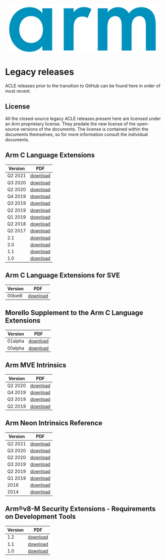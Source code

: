 <!-- SPDX-FileCopyrightText: Copyright 2023 Arm Limited and/or its affiliates <open-source-office@arm.com> -->
<!-- SPDX-License-Identifier: Apache-2.0 -->
<div align="center">
   <img src="Arm_logo_blue_RGB.svg" />
</div>

# Legacy releases

ACLE releases prior to the transition to GitHub can be found here in order of most recent.

## License

All the closed-source legacy ACLE releases present here are licensed under an
Arm proprietary license. They predate the new license of the open-source
versions of the documents. The license is contained within the documents
themselves, so for more information consult the individual documents.

## Arm C Language Extensions

| Version | PDF                                                          |
| ------- | ------------------------------------------------------------ |
| Q2 2021 | [download](acle/acle-2021Q2.pdf)                             |
| Q3 2020 | [download](acle/ACLE_Q3_2020.pdf)                            |
| Q2 2020 | [download](acle/ACLE_Q2_2020_101028_Final.pdf)               |
| Q4 2019 | [download](acle/ACLE_2019Q4_release-0010.pdf)                |
| Q3 2019 | [download](acle/Q3-ACLE_2019Q3_release-0009.pdf)             |
| Q2 2019 | [download](acle/Q2-ACLE_2019Q2_release-0008.pdf)             |
| Q1 2019 | [download](acle/Q1-ACLE_2019Q1_release-0007.pdf)             |
| Q2 2018 | [download](acle/Q1-ACLE_2018Q2_release-0006.pdf)             |
| Q2 2017 | [download](acle/ACLE_Q2_2017.pdf)                            |
| 2.1     | [download](acle/IHI0053D_acle_2_1.pdf)                       |
| 2.0     | [download](acle/IHI0053C_acle_2_0.pdf)                       |
| 1.1     | [download](acle/IHI0053B_arm_c_language_extensions_2013.pdf) |
| 1.0     | [download](acle/IHI0053A_acle.pdf)                           |

## Arm C Language Extensions for SVE

| Version | PDF                                             |
| ------- | ----------------------------------------------- |
| 00bet6  | [download](acle/acle_sve_100987_0000_06_en.pdf) |

## Morello Supplement to the Arm C Language Extensions

| Version | PDF                                               |
| ------- | ------------------------------------------------- |
| 01alpha | [download](morello/morello-01alpha.pdf)           |
| 00alpha | [download](morello/102273_morello-acle_final.pdf) |

## Arm MVE Intrinsics

| Version | PDF                                                          |
| ------- | ------------------------------------------------------------ |
| Q2 2020 | [download](mve/MVE-intrinsics_Q22020_101809_final.pdf)       |
| Q4 2019 | [download](mve/arm_MVE_intrinsics_101809_0300_00.pdf)        |
| Q3 2019 | [download](mve/arm_MVE_intrinsics_101809_0200_00.pdf)        |
| Q2 2019 | [download](mve/arm_MVE_intrinsics_101809_0100_00.pdf)        |

## Arm Neon Intrinsics Reference

| Version | PDF                                                           |
| ------- | ------------------------------------------------------------- |
| Q2 2021 | [download](advsimd/advsimd-2021Q2.pdf)                        |
| Q3 2020 | [download](advsimd/NEON-intrinsics.pdf)                       |
| Q2 2020 | [download](advsimd/NEON-intrinsics_Q22020_IHI0073F_final.pdf) |
| Q3 2019 | [download](advsimd/IHI0073E_arm_neon_intrinsics_ref.pdf)      |
| Q2 2019 | [download](advsimd/IHI0073D_arm_neon_intrinsics_ref.pdf)      |
| Q1 2019 | [download](advsimd/IHI0073C_arm_neon_intrinsics_ref.pdf)      |
| 2016    | [download](advsimd/IHI0073B_arm_neon_intrinsics_ref.pdf)      |
| 2014    | [download](advsimd/IHI0073A_arm_neon_intrinsics_ref.pdf)      |

## Arm®v8-M Security Extensions - Requirements on Development Tools

| Version | PDF                                                                                |
| ------- | ---------------------------------------------------------------------------------- |
| 1.2     | [download](cmse/5155-cmse-1.2.pdf)                                                 |
| 1.1     | [download](cmse/Armv8-M_Security_Extensions_Requirements_on_Development_Tools.pdf) |
| 1.0     | [download](cmse/ECM0359818_armv8m_security_extensions_reqs_on_dev_tools_1_0.pdf)   |